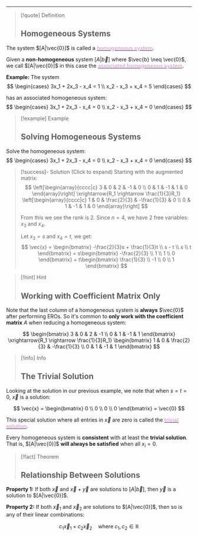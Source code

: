 
---

> [!quote] Definition
> ## Homogeneous Systems

The system $[A|\vec{0}]$ is called a <u><strong style="color:#dab1da">homogeneous system</strong></u>.

Given a **non-homogeneous** system $[A|\vec{b}]$ where $\vec{b} \neq \vec{0}$, we call $[A|\vec{0}]$ in this case the <u><strong style="color:#dab1da">associated homogeneous system</strong></u>.

**Example:** The system
$$
\begin{cases}
3x_1 + 2x_3 - x_4 = 1 \\
x_2 - x_3 + x_4 = 5
\end{cases}
$$

has an associated homogeneous system:
$$
\begin{cases}
3x_1 + 2x_3 - x_4 = 0 \\
x_2 - x_3 + x_4 = 0
\end{cases}
$$

> [!example] Example
> ## Solving Homogeneous Systems

Solve the homogeneous system:
$$
\begin{cases}
3x_1 + 2x_3 - x_4 = 0 \\
x_2 - x_3 + x_4 = 0
\end{cases}
$$

> [!success]- Solution (Click to expand)
> Starting with the augmented matrix:
> $$
> \left[\begin{array}{cccc|c}
> 3 & 0 & 2 & -1 & 0 \\
> 0 & 1 & -1 & 1 & 0
> \end{array}\right] \xrightarrow{R_1 \rightarrow \frac{1}{3}R_1} \left[\begin{array}{cccc|c}
> 1 & 0 & \frac{2}{3} & -\frac{1}{3} & 0 \\
> 0 & 1 & -1 & 1 & 0
> \end{array}\right]
> $$
> 
> From this we see the rank is 2. Since $n = 4$, we have 2 free variables: $x_3$ and $x_4$.
> 
> Let $x_3 = s$ and $x_4 = t$, we get:
> $$
> \vec{x} = \begin{bmatrix}
> -\frac{2}{3}s + \frac{1}{3}t \\
> s - t \\
> s \\
> t
> \end{bmatrix} = s\begin{bmatrix}
> -\frac{2}{3} \\
> 1 \\
> 1 \\
> 0
> \end{bmatrix} + t\begin{bmatrix}
> \frac{1}{3} \\
> -1 \\
> 0 \\
> 1
> \end{bmatrix}
> $$

> [!hint] Hint
> ## Working with Coefficient Matrix Only

Note that the last column of a homogeneous system is **always** $\vec{0}$ after performing EROs. So it's common to **only work with the coefficient matrix** $A$ when reducing a homogeneous system:

$$
\begin{bmatrix}
3 & 0 & 2 & -1 \\
0 & 1 & -1 & 1
\end{bmatrix} \xrightarrow{R_1 \rightarrow \frac{1}{3}R_1} \begin{bmatrix}
1 & 0 & \frac{2}{3} & -\frac{1}{3} \\
0 & 1 & -1 & 1
\end{bmatrix}
$$

> [!info] Info
> ## The Trivial Solution

Looking at the solution in our previous example, we note that when $s = t = 0$, $\vec{x}$ is a solution:

$$
\vec{x} = \begin{bmatrix}
0 \\
0 \\
0 \\
0
\end{bmatrix} = \vec{0}
$$

This special solution where all entries in $\vec{x}$ are zero is called the <u><strong style="color:#dab1da">trivial solution</strong></u>. 

Every homogeneous system is **consistent** with at least the **trivial solution**. That is, $[A|\vec{0}]$ **will always be satisfied** when all $x_i = 0$.

> [!fact] Theorem
> ## Relationship Between Solutions

**Property 1:** If both $\vec{x}$ and $\vec{x} + \vec{y}$ are solutions to $[A|\vec{b}]$, then $\vec{y}$ is a solution to $[A|\vec{0}]$.

**Property 2:** If both $\vec{x}_1$ and $\vec{x}_2$ are solutions to $[A|\vec{0}]$, then so is any of their linear combinations:

$$c_1\vec{x}_1 + c_2\vec{x}_2 \quad \text{where } c_1, c_2 \in \mathbb{R}$$
